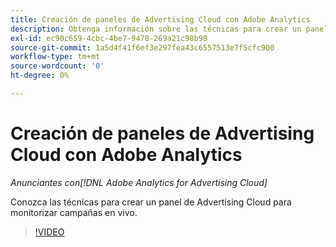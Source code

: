 ```yaml
---
title: Creación de paneles de Advertising Cloud con Adobe Analytics
description: Obtenga información sobre las técnicas para crear un panel de Advertising Cloud para la monitorización de campañas en directo
exl-id: ec90c659-4cbc-4be7-9478-269a21c98b98
source-git-commit: 1a5d4f41f6ef3e297fea43c6557513e7f5cfc900
workflow-type: tm+mt
source-wordcount: '0'
ht-degree: 0%

---
```


# Creación de paneles de Advertising Cloud con Adobe Analytics

*Anunciantes con[!DNL Adobe Analytics for Advertising Cloud]*

Conozca las técnicas para crear un panel de Advertising Cloud para monitorizar campañas en vivo.

>[!VIDEO](https://video.tv.adobe.com/v/33922)
